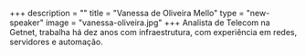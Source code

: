 +++
description = ""
title = "Vanessa de Oliveira Mello"
type = "new-speaker"
image = "vanessa-oliveira.jpg"
+++
Analista de Telecom na Getnet, trabalha há dez anos com infraestrutura, com experiência em redes, servidores e automação.